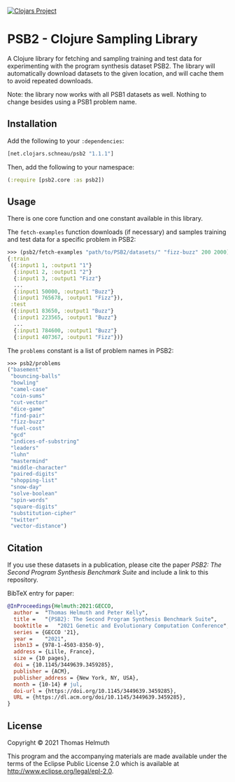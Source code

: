 [![Clojars Project](https://img.shields.io/clojars/v/net.clojars.schneau/psb2.svg)](https://clojars.org/net.clojars.schneau/psb2)

# PSB2 - Clojure Sampling Library

A Clojure library for fetching and sampling training and test data for experimenting with the program synthesis dataset PSB2. The library will automatically download datasets to the given location, and will cache them to avoid repeated downloads.

Note: the library now works with all PSB1 datasets as well. Nothing to change besides using a PSB1 problem name.

## Installation

Add the following to your `:dependencies`:

```clojure
[net.clojars.schneau/psb2 "1.1.1"]
```

Then, add the following to your namespace:

```clojure
(:require [psb2.core :as psb2])
```

## Usage

There is one core function and one constant available in this library.

The `fetch-examples` function downloads (if necessary) and samples training and test data for a specific problem in PSB2:

```clojure
>>> (psb2/fetch-examples "path/to/PSB2/datasets/" "fizz-buzz" 200 2000)
{:train
 ({:input1 1, :output1 "1"}
  {:input1 2, :output1 "2"}
  {:input1 3, :output1 "Fizz"}
  ...
  {:input1 50000, :output1 "Buzz"}
  {:input1 765678, :output1 "Fizz"}),
 :test
 ({:input1 83650, :output1 "Buzz"}
  {:input1 223565, :output1 "Buzz"}
  ...
  {:input1 784600, :output1 "Buzz"}
  {:input1 407367, :output1 "Fizz"})}
```

The `problems` constant is a list of problem names in PSB2:

```clojure
>>> psb2/problems
("basement"
 "bouncing-balls"
 "bowling"
 "camel-case"
 "coin-sums"
 "cut-vector"
 "dice-game"
 "find-pair"
 "fizz-buzz"
 "fuel-cost"
 "gcd"
 "indices-of-substring"
 "leaders"
 "luhn"
 "mastermind"
 "middle-character"
 "paired-digits"
 "shopping-list"
 "snow-day"
 "solve-boolean"
 "spin-words"
 "square-digits"
 "substitution-cipher"
 "twitter"
 "vector-distance")
```

## Citation

If you use these datasets in a publication, please cite the paper *PSB2: The Second Program Synthesis Benchmark Suite* and include a link to this repository.

BibTeX entry for paper:

```bibtex
@InProceedings{Helmuth:2021:GECCO,
  author =	"Thomas Helmuth and Peter Kelly",
  title =	"{PSB2}: The Second Program Synthesis Benchmark Suite",
  booktitle =	"2021 Genetic and Evolutionary Computation Conference",
  series = {GECCO '21},
  year = 	"2021",
  isbn13 = {978-1-4503-8350-9},
  address = {Lille, France},
  size = {10 pages},
  doi = {10.1145/3449639.3459285},
  publisher = {ACM},
  publisher_address = {New York, NY, USA},
  month = {10-14} # jul,
  doi-url = {https://doi.org/10.1145/3449639.3459285},
  URL = {https://dl.acm.org/doi/10.1145/3449639.3459285},
}
```

## License

Copyright © 2021 Thomas Helmuth

This program and the accompanying materials are made available under the
terms of the Eclipse Public License 2.0 which is available at
http://www.eclipse.org/legal/epl-2.0.
